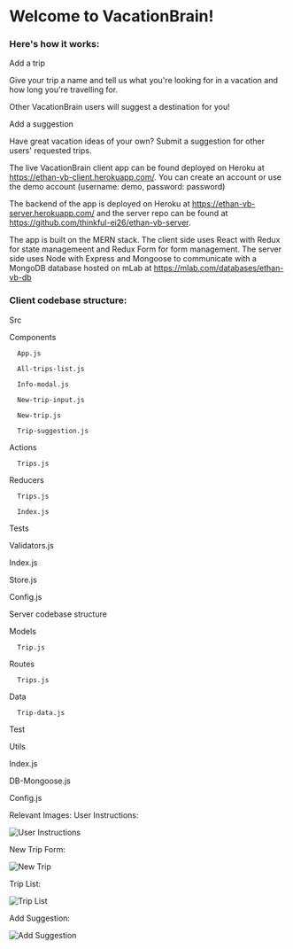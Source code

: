 # Welcome to VacationBrain! 

### Here's how it works:

Add a trip

Give your trip a name and tell us what you're looking for in a vacation and how long you're travelling for.

Other VacationBrain users will suggest a destination for you!

Add a suggestion

Have great vacation ideas of your own? Submit a suggestion for other users' requested trips.

The live VacationBrain client app can be found deployed on Heroku at https://ethan-vb-client.herokuapp.com/.
You can create an account or use the demo account (username: demo, password: password)

The backend of the app is deployed on Heroku at https://ethan-vb-server.herokuapp.com/ and the server repo can be found at https://github.com/thinkful-ei26/ethan-vb-server.

The app is built on the MERN stack. 
The client side uses React with Redux for state managemeent and Redux Form for form management. 
The server side uses Node with Express and Mongoose to communicate with a MongoDB database hosted on mLab at https://mlab.com/databases/ethan-vb-db

### Client codebase structure: 

Src
   
   Components
      
      App.js
      
      All-trips-list.js
      
      Info-modal.js
      
      New-trip-input.js
      
      New-trip.js
      
      Trip-suggestion.js
   
   Actions
      
      Trips.js
   
   Reducers
      
      Trips.js
      
      Index.js
   
   Tests
   
   Validators.js
   
   Index.js
   
   Store.js
   
   Config.js
   
   
Server codebase structure
   
   Models
   
      Trip.js
   
   Routes
      
      Trips.js
   Data
      
      Trip-data.js
   
   Test
   
   Utils
   
   Index.js
   
   DB-Mongoose.js
   
   Config.js
   
   
   

Relevant Images:
User Instructions:

![User Instructions](../master/readme-images/vb-v1-info-modal.PNG)
      
New Trip Form:

![New Trip](../master/readme-images/vb-v1-add-trip.PNG)
      
Trip List:

![Trip List](../master/readme-images/vb-v1-trip-list.PNG)
      
Add Suggestion:

![Add Suggestion](../master/readme-images/vb-v1-add-suggestion.PNG)
